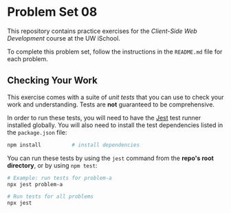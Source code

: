 # Problem Set 08

This repository contains practice exercises for the _Client-Side Web Development_ course at the UW iSchool.

To complete this problem set, follow the instructions in the `README.md` file for each problem.

## Checking Your Work
This exercise comes with a suite of _unit tests_ that you can use to check your work and understanding. Tests are **not** guaranteed to be comprehensive.

In order to run these tests, you will need to have the [Jest](https://facebook.github.io/jest/) test runner installed globally. You will also need to install the test dependencies listed in the `package.json` file:

```bash
npm install          # install dependencies
```

You can run these tests by using the `jest` command from the **repo's root directory**, or by using `npm test`:

```bash
# Example: run tests for problem-a
npx jest problem-a

# Run tests for all problems
npx jest
```
